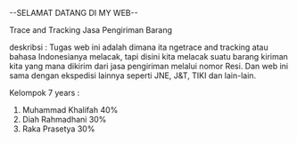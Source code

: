 --SELAMAT DATANG DI MY WEB--

Trace and Tracking Jasa Pengiriman Barang

deskribsi : 
Tugas web ini adalah dimana ita ngetrace and tracking atau bahasa Indonesianya melacak, tapi disini kita melacak suatu barang kiriman kita yang mana dikirim dari jasa pengiriman melalui nomor Resi. Dan web ini sama dengan ekspedisi lainnya seperti JNE, J&T, TIKI dan lain-lain.

Kelompok 7 years :

1. Muhammad Khalifah  40%
2. Diah Rahmadhani    30%
3. Raka Prasetya      30%

